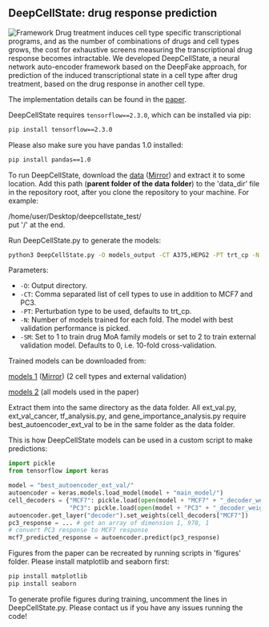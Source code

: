 ## DeepCellState: drug response prediction
![Framework](framework.png)
Drug treatment induces cell type specific transcriptional programs, and as the number of combinations of drugs and cell types grows, the cost for exhaustive screens measuring the transcriptional drug response becomes intractable. We developed DeepCellState, a neural network auto-encoder framework based on the DeepFake approach, for prediction of the induced transcriptional state in a cell type after drug treatment, based on the drug response in another cell type.

The implementation details can be found in the [paper](https://doi.org/10.1101/2020.12.14.422792).

DeepCellState requires ```tensorflow==2.3.0```, which can be installed via pip:
```sh
pip install tensorflow==2.3.0
```

Please also make sure you have pandas 1.0 installed:
```sh
pip install pandas==1.0
```

To run DeepCellState, download the [data](https://www.dropbox.com/s/merj99vfp4fpdg2/DeepCellState_data.zip?dl=1) ([Mirror](https://drive.google.com/file/d/1lGnUANHpKU33pEvl7meEEVMG7wJM1Th1/view?usp=sharing)) and extract it to some location. Add this path (**parent folder of the data folder**) to the 'data_dir' file in the repository root, after you clone the repository to your machine. 
For example:

/home/user/Desktop/deepcellstate_test/   
put '/' at the end. 

Run DeepCellState.py to generate the models:
```sh
python3 DeepCellState.py -O models_output -CT A375,HEPG2 -PT trt_cp -N 1 -SM 0
```
Parameters:
- ```-O```: Output directory.
- ```-CT```: Comma separated list of cell types to use in addition to MCF7 and PC3.
- ```-PT```: Perturbation type to be used, defaults to trt_cp. 
- ```-N```: Number of models trained for each fold. The model with best validation performance is picked.
- ```-SM```: Set to 1 to train drug MoA family models or set to 2 to train external validation model. Defaults to 0, i.e. 10-fold cross-validation.

Trained models can be downloaded from:

[models 1](https://www.dropbox.com/s/7c77tzxaefhom2d/DeepCellState_models.zip?dl=1) ([Mirror](https://drive.google.com/file/d/14__66BjjDTyB19p0NbK3r_eNOujV_60Z/view?usp=sharing)) (2 cell types and external validation)

[models 2](https://drive.google.com/file/d/1SHHTXpJBZoBhwqK0vvlw9bmwhPv16K3n/view?usp=sharing) (all models used in the paper)


Extract them into the same directory as the data folder. All ext_val.py, ext_val_cancer, tf_analysis.py, and gene_importance_analysis.py require best_autoencoder_ext_val to be in the same folder as the data folder. 

This is how DeepCellState models can be used in a custom script to make predictions:

```python
import pickle
from tensorflow import keras

model = "best_autoencoder_ext_val/"
autoencoder = keras.models.load_model(model + "main_model/")
cell_decoders = {"MCF7": pickle.load(open(model + "MCF7" + "_decoder_weights", "rb")),
                 "PC3": pickle.load(open(model + "PC3" + "_decoder_weights", "rb"))}
autoencoder.get_layer("decoder").set_weights(cell_decoders["MCF7"])
pc3_response = ... # get an array of dimension 1, 978, 1
# convert PC3 response to MCF7 response
mcf7_predicted_response = autoencoder.predict(pc3_response) 
```

Figures from the paper can be recreated by running scripts in 'figures' folder. Please install matplotlib and seaborn first:
```sh
pip install matplotlib
pip install seaborn
```

To generate profile figures during training, uncomment the lines in DeepCellState.py.
Please contact us if you have any issues running the code!